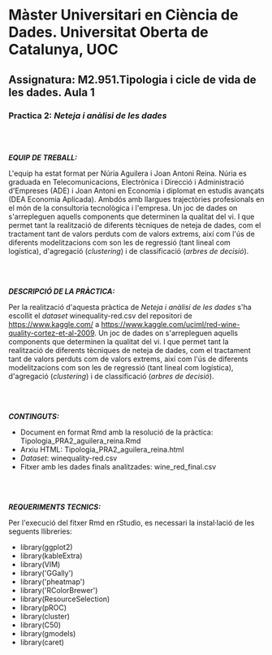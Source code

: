 # Màster Universitari en Ciència de Dades. Universitat Oberta de Catalunya, UOC
## Assignatura:  M2.951.Tipologia i cicle de vida de les dades. Aula 1
### Practica 2: *Neteja i anàlisi de les dades*

<br/>
<br/>

***EQUIP DE TREBALL:***

L'equip ha estat format per Núria Aguilera i Joan Antoni Reina. Núria es graduada en Telecomunicacions, Electrònica i Direcció i Administració d'Empreses (ADE) i Joan Antoni en Economia i diplomat en estudis avançats (DEA Economia Aplicada). Ambdós amb llargues trajectòries profesionals en el món de la consultoria tecnològica i l'empresa. Un joc de dades on s'arrepleguen aquells components que determinen la qualitat del vi. I que permet tant la realització de diferents tècniques de neteja de dades, com el tractament tant de valors perduts com de valors extrems, així com l'ús de diferents modelitzacions com son les de regressió (tant lineal com logística), d'agregació (*clustering*) i de classificació (*arbres de decisió*).

<br/>
<br/>

***DESCRIPCIÓ DE LA PRÀCTICA:***

Per la realització d'aquesta pràctica de *Neteja i anàlisi de les dades* s'ha escollit el *dataset* winequality-red.csv del repositori de <https://www.kaggle.com/> a <https://www.kaggle.com/uciml/red-wine-quality-cortez-et-al-2009>. Un joc de dades on s'arrepleguen aquells components que determinen la qualitat del vi. I que permet tant la realització de diferents tècniques de neteja de dades, com el tractament tant de valors perduts com de valors extrems, així com l'ús de diferents modelitzacions com son les de regressió (tant lineal com logística), d'agregació (*clustering*) i de classificació (*arbres de decisió*).

<br/>
<br/>

***CONTINGUTS:***

* Document en format Rmd amb la resolució de la pràctica: Tipologia_PRA2_aguilera_reina.Rmd
* Arxiu HTML: Tipologia_PRA2_aguilera_reina.html
* *Dataset*: winequality-red.csv
* Fitxer amb les dades finals analitzades: wine_red_final.csv

<br/>
<br/>

***REQUERIMENTS TECNICS:***

Per l'execució del fitxer Rmd en rStudio, es necessari la instal·lació de les seguents llibreries:

* library(ggplot2)
* library(kableExtra) 
* library(VIM)
* library('GGally')
* library('pheatmap')
* library('RColorBrewer')
* library(ResourceSelection)
* library(pROC)
* library(cluster)
* library(C50)
* library(gmodels)
* library(caret)
